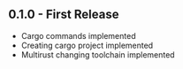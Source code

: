 ## 0.1.0 - First Release

* Cargo commands implemented
* Creating cargo project implemented
* Multirust changing toolchain implemented
